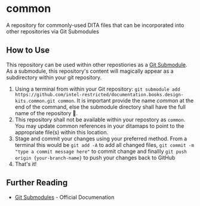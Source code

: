 # common

A repository for commonly-used DITA files that can be incorporated into other repositories via Git Submodules

## How to Use

This repository can be used within other repostiories as a [Git Submodule](https://git-scm.com/book/en/v2/Git-Tools-Submodules).  As a submodule, this repository's content will magically appear as a subdirectory within your git repository.

1. Using a terminal from within your Git repository: `git submodule add https://github.com/intel-restricted/documentation.books.design-kits.common.git common`.  It is important provide the name *common* at the end of the command, else the submodule directory shall have the full name of the repository 🤮.
2. This repository shall not be available within your repostory as `common`.  You may update common references in your ditamaps to point to the appropriate file(s) within this location.
3. Stage and commit your changes using your preferred method.  From a terminal this would be `git add -A` to add all changed files, `git commit -m "type a commit message here"` to commit change and finallly `git push origin {your-branch-name}` to push your changes back to GitHub
4. That's it!

## Further Reading

* [Git Submodules](https://git-scm.com/book/en/v2/Git-Tools-Submodules) - Official Documenation
